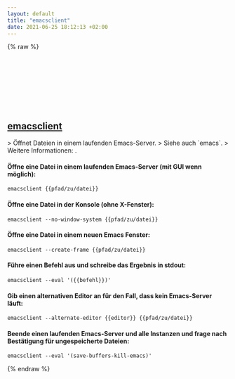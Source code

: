 ```yaml
---
layout: default
title: "emacsclient"
date: 2021-06-25 18:12:13 +02:00
---
```

{% raw %}
<h2 id="emacsclient">
  <a href="/de/common/emacsclient.html">emacsclient</a> <a href="#emacsclient"><svg class="icon">
    <use href="/assets/images/unicode_sprite.svg#link" />
  </svg></a>
</h2>
> Öffnet Dateien in einem laufenden Emacs-Server.
> Siehe auch `emacs`.
> Weitere Informationen: <https://www.emacswiki.org/emacs/EmacsClient>.

#### Öffne eine Datei in einem laufenden Emacs-Server (mit GUI wenn möglich):
```shell
emacsclient {{pfad/zu/datei}}
```
#### Öffne eine Datei in der Konsole (ohne X-Fenster):
```shell
emacsclient --no-window-system {{pfad/zu/datei}}
```
#### Öffne eine Datei in einem neuen Emacs Fenster:
```shell
emacsclient --create-frame {{pfad/zu/datei}}
```
#### Führe einen Befehl aus und schreibe das Ergebnis in stdout:
```shell
emacsclient --eval '({{befehl}})'
```
#### Gib einen alternativen Editor an für den Fall, dass kein Emacs-Server läuft:
```shell
emacsclient --alternate-editor {{editor}} {{pfad/zu/datei}}
```
#### Beende einen laufenden Emacs-Server und alle Instanzen und frage nach Bestätigung für ungespeicherte Dateien:
```shell
emacsclient --eval '(save-buffers-kill-emacs)'
```
{% endraw %}
